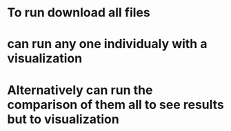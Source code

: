 # To run download all files
# can run any one individualy with a visualization 
# Alternatively can run the comparison of them all to see results but to visualization
